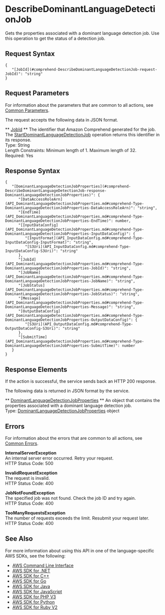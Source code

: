 # DescribeDominantLanguageDetectionJob<a name="API_DescribeDominantLanguageDetectionJob"></a>

Gets the properties associated with a dominant language detection job\. Use this operation to get the status of a detection job\.

## Request Syntax<a name="API_DescribeDominantLanguageDetectionJob_RequestSyntax"></a>

```
{
   "[JobId](#comprehend-DescribeDominantLanguageDetectionJob-request-JobId)": "string"
}
```

## Request Parameters<a name="API_DescribeDominantLanguageDetectionJob_RequestParameters"></a>

For information about the parameters that are common to all actions, see [Common Parameters](CommonParameters.md)\.

The request accepts the following data in JSON format\.

 ** [JobId](#API_DescribeDominantLanguageDetectionJob_RequestSyntax) **   <a name="comprehend-DescribeDominantLanguageDetectionJob-request-JobId"></a>
The identifier that Amazon Comprehend generated for the job\. The [StartDominantLanguageDetectionJob](API_StartDominantLanguageDetectionJob.md) operation returns this identifier in its response\.  
Type: String  
Length Constraints: Minimum length of 1\. Maximum length of 32\.  
Required: Yes

## Response Syntax<a name="API_DescribeDominantLanguageDetectionJob_ResponseSyntax"></a>

```
{
   "[DominantLanguageDetectionJobProperties](#comprehend-DescribeDominantLanguageDetectionJob-response-DominantLanguageDetectionJobProperties)": { 
      "[DataAccessRoleArn](API_DominantLanguageDetectionJobProperties.md#comprehend-Type-DominantLanguageDetectionJobProperties-DataAccessRoleArn)": "string",
      "[EndTime](API_DominantLanguageDetectionJobProperties.md#comprehend-Type-DominantLanguageDetectionJobProperties-EndTime)": number,
      "[InputDataConfig](API_DominantLanguageDetectionJobProperties.md#comprehend-Type-DominantLanguageDetectionJobProperties-InputDataConfig)": { 
         "[InputFormat](API_InputDataConfig.md#comprehend-Type-InputDataConfig-InputFormat)": "string",
         "[S3Uri](API_InputDataConfig.md#comprehend-Type-InputDataConfig-S3Uri)": "string"
      },
      "[JobId](API_DominantLanguageDetectionJobProperties.md#comprehend-Type-DominantLanguageDetectionJobProperties-JobId)": "string",
      "[JobName](API_DominantLanguageDetectionJobProperties.md#comprehend-Type-DominantLanguageDetectionJobProperties-JobName)": "string",
      "[JobStatus](API_DominantLanguageDetectionJobProperties.md#comprehend-Type-DominantLanguageDetectionJobProperties-JobStatus)": "string",
      "[Message](API_DominantLanguageDetectionJobProperties.md#comprehend-Type-DominantLanguageDetectionJobProperties-Message)": "string",
      "[OutputDataConfig](API_DominantLanguageDetectionJobProperties.md#comprehend-Type-DominantLanguageDetectionJobProperties-OutputDataConfig)": { 
         "[S3Uri](API_OutputDataConfig.md#comprehend-Type-OutputDataConfig-S3Uri)": "string"
      },
      "[SubmitTime](API_DominantLanguageDetectionJobProperties.md#comprehend-Type-DominantLanguageDetectionJobProperties-SubmitTime)": number
   }
}
```

## Response Elements<a name="API_DescribeDominantLanguageDetectionJob_ResponseElements"></a>

If the action is successful, the service sends back an HTTP 200 response\.

The following data is returned in JSON format by the service\.

 ** [DominantLanguageDetectionJobProperties](#API_DescribeDominantLanguageDetectionJob_ResponseSyntax) **   <a name="comprehend-DescribeDominantLanguageDetectionJob-response-DominantLanguageDetectionJobProperties"></a>
An object that contains the properties associated with a dominant language detection job\.  
Type: [DominantLanguageDetectionJobProperties](API_DominantLanguageDetectionJobProperties.md) object

## Errors<a name="API_DescribeDominantLanguageDetectionJob_Errors"></a>

For information about the errors that are common to all actions, see [Common Errors](CommonErrors.md)\.

 **InternalServerException**   
An internal server error occurred\. Retry your request\.  
HTTP Status Code: 500

 **InvalidRequestException**   
The request is invalid\.  
HTTP Status Code: 400

 **JobNotFoundException**   
The specified job was not found\. Check the job ID and try again\.  
HTTP Status Code: 400

 **TooManyRequestsException**   
The number of requests exceeds the limit\. Resubmit your request later\.  
HTTP Status Code: 400

## See Also<a name="API_DescribeDominantLanguageDetectionJob_SeeAlso"></a>

For more information about using this API in one of the language\-specific AWS SDKs, see the following:
+  [AWS Command Line Interface](https://docs.aws.amazon.com/goto/aws-cli/comprehend-2017-11-27/DescribeDominantLanguageDetectionJob) 
+  [AWS SDK for \.NET](https://docs.aws.amazon.com/goto/DotNetSDKV3/comprehend-2017-11-27/DescribeDominantLanguageDetectionJob) 
+  [AWS SDK for C\+\+](https://docs.aws.amazon.com/goto/SdkForCpp/comprehend-2017-11-27/DescribeDominantLanguageDetectionJob) 
+  [AWS SDK for Go](https://docs.aws.amazon.com/goto/SdkForGoV1/comprehend-2017-11-27/DescribeDominantLanguageDetectionJob) 
+  [AWS SDK for Java](https://docs.aws.amazon.com/goto/SdkForJava/comprehend-2017-11-27/DescribeDominantLanguageDetectionJob) 
+  [AWS SDK for JavaScript](https://docs.aws.amazon.com/goto/AWSJavaScriptSDK/comprehend-2017-11-27/DescribeDominantLanguageDetectionJob) 
+  [AWS SDK for PHP V3](https://docs.aws.amazon.com/goto/SdkForPHPV3/comprehend-2017-11-27/DescribeDominantLanguageDetectionJob) 
+  [AWS SDK for Python](https://docs.aws.amazon.com/goto/boto3/comprehend-2017-11-27/DescribeDominantLanguageDetectionJob) 
+  [AWS SDK for Ruby V2](https://docs.aws.amazon.com/goto/SdkForRubyV2/comprehend-2017-11-27/DescribeDominantLanguageDetectionJob) 